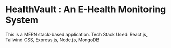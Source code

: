 # HealthVault :  An E-Health Monitoring System
This is a MERN stack-based application.
Tech Stack Used: React.js, Tailwind CSS, Express.js, Node.js, MongoDB
